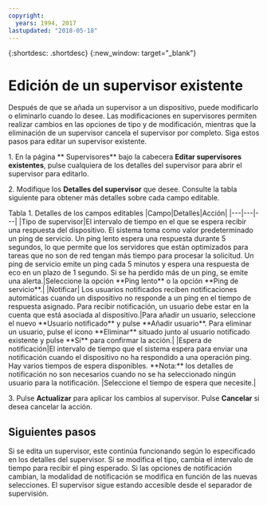 ```yaml
---
copyright:
  years: 1994, 2017
lastupdated: "2018-05-18"
---
```


{:shortdesc: .shortdesc}
{:new_window: target="_blank"}

# Edición de un supervisor existente
Después de que se añada un supervisor a un dispositivo, puede modificarlo o eliminarlo cuando lo desee. Las modificaciones en supervisores permiten realizar cambios en las opciones de tipo y de modificación, mientras que la eliminación de un supervisor cancela el supervisor por completo. Siga estos pasos para editar un supervisor existente.

1\. En la página ** Supervisores** bajo la cabecera **Editar supervisores existentes**, pulse cualquiera de los detalles del supervisor para abrir el supervisor para editarlo.

2\. Modifique los **Detalles del supervisor** que desee. Consulte la tabla siguiente para obtener más detalles sobre cada campo editable.

<caption>Tabla 1. Detalles de los campos editables </caption> 
|Campo|Detalles|Acción|
|---|---|---|
|Tipo de supervisor|El intervalo de tiempo en el que se espera recibir una respuesta del dispositivo. El sistema toma como valor predeterminado un ping de servicio. Un ping lento espera una respuesta durante 5 segundos, lo que permite que los servidores que están optimizados para tareas que no son de red tengan más tiempo para procesar la solicitud. Un ping de servicio emite un ping cada 5 minutos y espera una respuesta de eco en un plazo de 1 segundo. Si se ha perdido más de un ping, se emite una alerta.|Seleccione la opción **Ping lento** o la opción **Ping de servicio**.|
|Notificar| Los usuarios notificados reciben notificaciones automáticas cuando un dispositivo no responde a un ping en el tiempo de respuesta asignado. Para recibir notificación, un usuario debe estar en la cuenta que está asociada al dispositivo.|Para añadir un usuario, seleccione el nuevo **Usuario notificado** y pulse **Añadir usuario**. Para eliminar un usuario, pulse el icono **Eliminar** situado
junto al usuario notificado existente y pulse **Sí** para confirmar la acción.|
|Espera de notificación|El intervalo de tiempo que el sistema espera para enviar una notificación cuando el dispositivo no ha respondido a una operación ping. Hay varios tiempos de espera disponibles. **Nota:** los detalles de notificación no son necesarios cuando no se ha seleccionado ningún usuario para la notificación. |Seleccione el tiempo de espera que necesite.|

3\. Pulse **Actualizar** para aplicar los cambios al supervisor. Pulse **Cancelar** si desea cancelar la acción.

## Siguientes pasos

Si se edita un supervisor, este continúa funcionando según lo especificado en los detalles del supervisor. Si se modifica el tipo, cambia el intervalo de tiempo para recibir el ping esperado. Si las opciones de notificación cambian, la modalidad de notificación se modifica en función de las nuevas selecciones. El supervisor sigue estando accesible desde el separador de supervisión.
